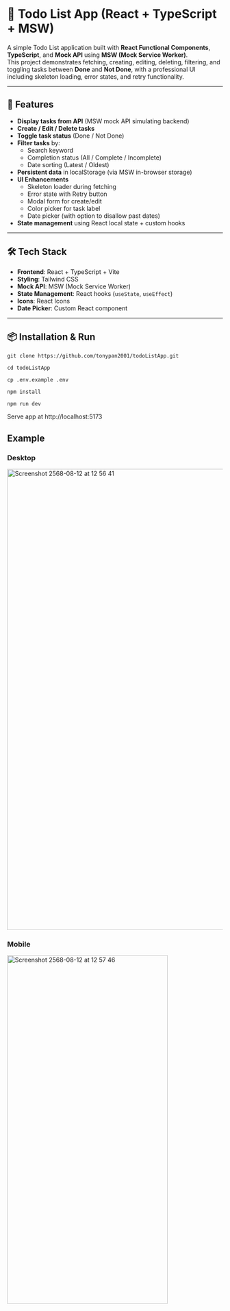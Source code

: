 # 📝 Todo List App (React + TypeScript + MSW)

A simple Todo List application built with **React Functional Components**, **TypeScript**, and **Mock API** using **MSW (Mock Service Worker)**.  
This project demonstrates fetching, creating, editing, deleting, filtering, and toggling tasks between **Done** and **Not Done**, with a professional UI including skeleton loading, error states, and retry functionality.

---

## 🚀 Features
- **Display tasks from API** (MSW mock API simulating backend)
- **Create / Edit / Delete tasks**
- **Toggle task status** (Done / Not Done)
- **Filter tasks** by:
  - Search keyword
  - Completion status (All / Complete / Incomplete)
  - Date sorting (Latest / Oldest)
- **Persistent data** in localStorage (via MSW in-browser storage)
- **UI Enhancements**
  - Skeleton loader during fetching
  - Error state with Retry button
  - Modal form for create/edit
  - Color picker for task label
  - Date picker (with option to disallow past dates)
- **State management** using React local state + custom hooks

---

## 🛠 Tech Stack
- **Frontend**: React + TypeScript + Vite
- **Styling**: Tailwind CSS
- **Mock API**: MSW (Mock Service Worker)
- **State Management**: React hooks (`useState`, `useEffect`)
- **Icons**: React Icons
- **Date Picker**: Custom React component

---

## 📦 Installation & Run
```
git clone https://github.com/tonypan2001/todoListApp.git

cd todoListApp

cp .env.example .env

npm install

npm run dev
```
Serve app at http://localhost:5173

## Example
### Desktop
<img width="1792" height="1077" alt="Screenshot 2568-08-12 at 12 56 41" src="https://github.com/user-attachments/assets/644a6181-335d-4efe-953a-a9ae100bc010" />

### Mobile
<img width="375" height="814" alt="Screenshot 2568-08-12 at 12 57 46" src="https://github.com/user-attachments/assets/c53a60d7-6ced-419e-869a-b53ea44bbd7f" />

